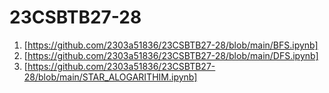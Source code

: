 # 23CSBTB27-28
1. [https://github.com/2303a51836/23CSBTB27-28/blob/main/BFS.ipynb]
2. [https://github.com/2303a51836/23CSBTB27-28/blob/main/DFS.ipynb]
3. [https://github.com/2303a51836/23CSBTB27-28/blob/main/STAR_ALOGARITHIM.ipynb]
